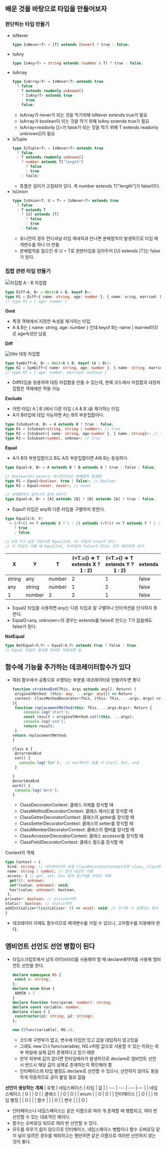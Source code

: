 ## 배운 것을 바탕으로 타입을 만들어보자
 ### 판단하는 타입 만들기
  - IsNever
    ```ts
    type IsNever<T> = [T] extends [never] ? true : false;
    ```
  - IsAny
    ```ts
    type IsAny<T> = string extends (number & T) ? true : false;
    ```
  - IsArray
    ```ts
    type IsArray<T> = IsNever<T> extends true 
      ? false
      : T extends readonly unknown[]
        ? IsAny<T> extends true
        : true
      : false;
    ```
    - IsArray<never>가 never가 되는 것을 막기위해 IsNever<T> extends true가 필요
    - IsArray<any>가 boolean이 되는 것을 막기 위해 IsAny<T> extends true가 필요
    - IsArray<readonly []>가 false가 되는 것을 막기 위해 T extends readonly unknown[]이 필요
  - IsTuple
    ```ts
    type IsTuple<T> = IsNever<T> extends true
      ? false
      : T extends readonly unknown[]
        ? number extends T["length"]
          ? false
          : true
        : fasle;
    ```
    - 튜플은 길이가 고정되어 있다. 즉 number extends T["length"]가 false이다.
  - IsUnion
    ```ts
    type IsUnion<T, U = T> = IsNever<T> extends true
      ? false
      : T extends T
        ? [U] extends [T]
          ? false
          : true
        : false;
    ```
    - 유니언의 경우 컨디셔널 타입 제네릭과 만나면 분배법칙이 발생하므로 타입 매개변수를 하나 더 만듦
    - 분배법칙을 일으킨 후 U = T로 원본타입을 담아두어 [U] extends [T]는 false가 된다.

### 집합 관련 타입 만들기
![차집합](https://encrypted-tbn0.gstatic.com/images?q=tbn:ANd9GcRAlAFhVX2Obj7H8WLuAFxkjZIAJIKrmD2Bm_kqoFKAR-9sZrP5Hsi8MSSfYQgjTrR3pYU&usqp=CAU)   A - B 차집합
```ts
type Diff<A, B> = Omit<A & B, keyof B>;
type R1 = Diff<{ name: string, age: number }, { name: sring, married: boolean }>;
// type R1 = { age: number }
```
**Omit**
- 특정 객체에서 지정한 속성을 제거하는 타입.
- A & B는 { name: string, age: number } 인데 keyof B는 name | married이므로 age속성만 남음

**Diff**

![title](https://upload.wikimedia.org/wikipedia/commons/thumb/f/f2/SetSymmetricDifference.svg/300px-SetSymmetricDifference.svg.png)   대칭 차집합
```ts
type SymDiff<A, B> = Omit<A & B, keyof (A | B)>;
type R2 = SymDiff<{ name: string, age: number }, { name: string, married: boolean }>;
// type R2 = { age: number, married: boolean }
```
- Diff타입을 응용하여 대칭 차집합을 만들 수 있는데, 현재 코드에서 차집합과 대칭차집합은 객체에만 적용 가능

**Exclude**
  - 어떤 타입( A | B )에서 다른 타입 ( A & B )을 제거하는 타입
  - A가 B타입에 대입 가능하면 A는 B의 부분집합이다.
  ```ts
  type IsSubset<A, B> = A extends B ? true : false;
  type R1 = IsSubset<string, string | number>; // true
  type R2 = IsSubset<{ name: string, age:number }, { name: string}>; // true
  type R3 = IsSubset<symbol, unknow>; // true
  ```

**Equal**
 - A가 B의 부분집합이고 B도 A의 부분집합이면 A와 B는 동일하다.
```ts
type Equal<A, B> = A extends B ? B extends A ? true : false : false;

// boolean이나 never는 유니언이므로 분배법칙 발생함
type R1 = Equal<boolean, true | false>; // boolean
type R2 = Equal<never, never>; // never

// 분배법칙이 일어나지 않게 바꾸기
type Equal<A, B> = [A] extends [B] ? [B] extends [A] ? true : false;
```
- Eqaul1 타입은 any와 다른 타입을 구별하지 못한다.
```ts
type Equal2<X, Y>
  = (<T>() => T extends X ? 1 : 2) extends (<T>() => T extends Y ? 1 : 2)
    ? true
    : false

// X와 Y가 같은 타입이면 Equal2<X, Y> 타입이 true가 된다.
// 두 타입이 다를 때 Equal2<X, Y>타입이 false가 된다는 것만 확인하면 된다.
```



| X | Y | T | (<T.>() => T extends X ? 1 : 2) | (<T.>() => T extends Y ? 1 : 2) | extends |
| --- | --- | --- | --- | --- | --- |
| string | any | number | 2 |1 |false|
| any | string | number | 1 |2|false|
| 1 | number | 2 | 2 | 1 | false |
- Equal2 타입을 사용하면 any는 다른 타입과 잘 구별하나 인터섹션을 인식하지 못한다.
- Equal2<any, unknown>의 경우는 extends를 false로 만드는 T가 없음에도 false가 된다.

**NotEqual**
```ts
type NotEqual<X,Y> = Equal<X,Y> extends true ? false : true
// Equal 타입의 결과를 반대로 적용하면 됨
```

## 함수에 기능을 추가하는 데코레이터함수가 있다
- 여러 함수에서 공통으로 수행되는 부분을 데코레이터로 만들어두면 좋다
   ```ts  
  function stratAndEnd(This, Args extends any[], Return) (
    originalMethod: (this: any, ...args: any[]) => Return ,
    context: ClassMethodDecorator<This, (this: This, ...args: Args) => Return>
  ){
    function replacementMethod(this: This, ...args:Args): Return {
        console.log('start');
        const result = originalMethod.call(this, ...args);
        console.log('end');
        return result;
    }  
  return replacementMethod;
  }

  Class A {
    @startAndEnd
    eat() {
      console.log('Eat');  // eat메서드 호출 시 start, Eat, end
    }

  }
  @startAndEnd
  work() {
    console.log('Work');  
  }
  ```
  - ClassDecoratorContext: 클래스 자체를 장식할 때
  - ClassMethodDecoratorContext: 클래스 메서드를 장식할 때
  - ClassGetterDecoratorContext: 클래스의 getter를 장식할 때
  - ClassSetterDecoratorContext: 클래스의 setter를 장식할 때
  - ClassMemberDecoratorContext: 클래스의 멤버를 장식할 때
  - ClassAccessorDecoratorContext: 클래스 accessor를 장식할 떄
  - ClassFieldDecoratorContext: 클래스 필드를 장식할 때

 Context의 객체
 ```ts
 type Context = {
  kind: string; // 데코레이터의 유형 ClassDecoratorContext라면 class, ClassMethodDecoratorContext라면 method
  name: string | symbol; // 장식 대상의 이름
  access: { // get, set, has 등의 접근자를 모아둔 객체
   get?(): unknown;
   set?(value: unknown): void;
   has?(value: unknown): boolean;
  };
 private?: boolean; // private여부
 static?: boolean; // static여부
 addInitializer?(initializer: () => void): void; // 초기화 시 실행되는 함수
 }
 ```
 - 데코레이터 자체도 함수이므로 매개변수를 가질 수 있으나, 고차함수를 이용해야 한다.

## 앰비언트 선언도 선언 병합이 된다
 - 타입스크립트에서 남의 라이브러리를 사용해야 할 때 declare예약어를 사용해 앰비언트 선언을 한다.
   ```ts
   declare namespace NS {
    const v: string;
   };
   declare enum Enum {
    ADMIN = 1
   }
   declare function func(param: number): string;
   declare const variable: number;
   declare class C {
    constructor(p1: string, p2: string);
   };

   new C(func(variable), NS.v);
   ```
   - 코드에 구현부가 없고, 변수에 타입만 있고 값을 대입하지 않고있음
   - 그래도 new C나 func(variable), NS.v처럼 값으로 사용할 수 있는 이유는 외부 파일에 실제 값이 존재하다고 믿기 때문
   - 만약 외부에 값이 없다면 런타임에러가 발생하므로 declare로 앰비언트 선언 시 반드시 해당 값이 실제로 존재하는지 확인해야 함
   - 인터페이스와 타입 별칭도 declare로 선언할 수 있으나, 선언하지 않아도 동일하게 작동하므로 굳이 붙일 필요 없음
   
**선언이 생성하는 개체**
 | 유형 | 네임스페이스 | 타입 | 값 |
 | --- | --- | --- |--- |
 | 네임스페이스 | O |  | O |
 | 클래스 |  | O | O |
 | enum |  | O | O |
 | 인터페이스 |  | O |  |
 | 타입 별칭 |  | O |  |
 | 함수 |  |  | O |
 | 변수 |  |  | O |
- 인터페이스나 네임스페이스는 같은 이름으로 여러 개 존재할 때 병합되고, 여러 번 선언할 수 있는 대표적인 예이다.
- 함수는 오버로딩 되므로 여러 번 선언할 수 있다.
- 모두를 외우기 쉽지 않으므로 인터페이스, 네임스페이스 병합이나 함수 오버로딩 같이 널리 알려진 경우를 제외하고는 웬만하면 같은 이름으로 여러번 선언하지 않는 것이 좋다.

